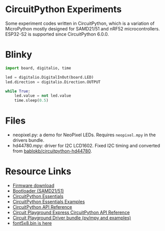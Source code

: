 # CircuitPython Experiments

Some experiment codes written in CircuitPython, which is a variation of MicroPython mostly designed for SAMD21/51 and nRF52 microcontrollers. ESP32-S2 is supported since CircuitPython 6.0.0.

# Blinky

```python
import board, digitalio, time

led = digitalio.DigitalInOut(board.LED)
led.direction = digitalio.Direction.OUTPUT

while True:
    led.value = not led.value
    time.sleep(0.5)
```

# Files

* neopixel.py: a demo for NeoPixel LEDs. Requires ```neopixel.mpy``` in the drivers bundle.
* hd44780.mpy: driver for I2C LCD1602. Fixed I2C timing and converted from [bablokb/circuitpython-hd44780](https://github.com/bablokb/circuitpython-hd44780).

# Resource Links

* [Firmware download](https://circuitpython.org/downloads)
* [Bootloader (SAMD21/51)](https://github.com/adafruit/uf2-samdx1/releases)
* [CircuitPython Essentials](https://learn.adafruit.com/circuitpython-essentials)
* [CircuitPython Essentials Examples](https://github.com/adafruit/Adafruit_Learning_System_Guides/tree/master/CircuitPython_Essentials)
* [CircuitPython API Reference](https://circuitpython.readthedocs.io/en/latest/docs/index.html)
* [Circuit Playground Express CircuitPython API Reference](https://circuitpython.readthedocs.io/projects/circuitplayground/en/latest/index.html)
* [Circuit Playground Driver bundle (py/mpy and examples)](https://github.com/adafruit/Adafruit_CircuitPython_Bundle/releases)
* [font5x8.bin is here](https://github.com/adafruit/Adafruit_CircuitPython_framebuf/tree/master/examples)
